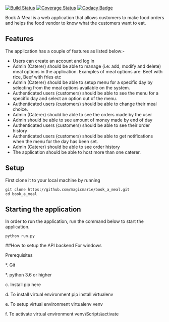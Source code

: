 [![Build Status](https://travis-ci.org/magicmarie/book_a_meal.svg?branch=flask%3Dapi-databases)](https://travis-ci.org/magicmarie/book_a_meal)
[![Coverage Status](https://coveralls.io/repos/github/magicmarie/book_a_meal/badge.svg?branch=flask=api-databases)](https://coveralls.io/github/magicmarie/book_a_meal?branch=flask+api-databases)
[![Codacy Badge](https://api.codacy.com/project/badge/Grade/9c86a6940c82472ea181f0adecd25390)](https://www.codacy.com/app/magicmarie/book_a_meal?utm_source=github.com&amp;utm_medium=referral&amp;utm_content=magicmarie/book_a_meal&amp;utm_campaign=Badge_Grade)


Book A Meal  is a web application  that allows customers to make food orders and
helps the food vendor to know what the customers want to eat.
## Features
The application has a couple of features as listed below:-
 * Users can create an account and log in
 * Admin (Caterer) should be able to manage (i.e: add, modify and delete) meal options in the application. Examples of meal options are: Beef with rice, Beef with fries etc
 * Admin (Caterer) should be able to setup menu for a specific day by selecting from the meal options available on the system.
 * Authenticated users (customers) should be able to see the menu for a specific day and select an option out of the menu.
 * Authenticated users (customers) should be able to change their meal choice.
 * Admin (Caterer) should be able to see the orders made by the user
 * Admin should be able to see amount of money made by end of day
 * Authenticated users (customers) should be able to see their order history
 * Authenticated users (customers) should be able to get notifications when the menu for the day has been set.
 * Admin (Caterer) should be able to see order history
 * The application should be able to host more than one caterer.


## Setup
First clone it to your local machine by running

```
git clone https://github.com/magicmarie/book_a_meal.git
cd book_a_meal
```
## Starting the application
In order to run the application, run the command below to start the application.
```
python run.py
```
##How to setup the API backend
For windows

Prerequisites

*. Git

*. python 3.6 or higher

c. Install pip here

d. To install virtual environment pip install virtualenv

e. To setup virtual environment virtualenv venv

f. To activate virtual environment venv\Scripts\activate